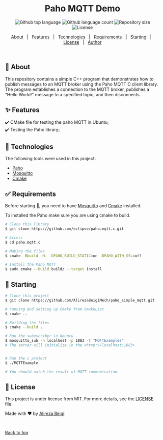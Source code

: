 <h1 align="center">Paho MQTT Demo</h1>

<p align="center">
  <img alt="Github top language" src="https://img.shields.io/github/languages/top/{{YOUR_GITHUB_USERNAME}}/test_cpp?color=56BEB8">

  <img alt="Github language count" src="https://img.shields.io/github/languages/count/{{YOUR_GITHUB_USERNAME}}/test_cpp?color=56BEB8">

  <img alt="Repository size" src="https://img.shields.io/github/repo-size/{{YOUR_GITHUB_USERNAME}}/test_cpp?color=56BEB8">

  <img alt="License" src="https://img.shields.io/github/license/{{YOUR_GITHUB_USERNAME}}/test_cpp?color=56BEB8">

  <!-- <img alt="Github issues" src="https://img.shields.io/github/issues/{{YOUR_GITHUB_USERNAME}}/test_cpp?color=56BEB8" /> -->

  <!-- <img alt="Github forks" src="https://img.shields.io/github/forks/{{YOUR_GITHUB_USERNAME}}/test_cpp?color=56BEB8" /> -->

  <!-- <img alt="Github stars" src="https://img.shields.io/github/stars/{{YOUR_GITHUB_USERNAME}}/test_cpp?color=56BEB8" /> -->
</p>

<!-- Status -->

<!-- <h4 align="center"> 
	🚧  Testing the paho mqtt library 🚀 Under construction...  🚧
</h4> 

<hr> -->

<p align="center">
  <a href="#dart-about">About</a> &#xa0; | &#xa0; 
  <a href="#sparkles-features">Features</a> &#xa0; | &#xa0;
  <a href="#rocket-technologies">Technologies</a> &#xa0; | &#xa0;
  <a href="#white_check_mark-requirements">Requirements</a> &#xa0; | &#xa0;
  <a href="#checkered_flag-starting">Starting</a> &#xa0; | &#xa0;
  <a href="#memo-license">License</a> &#xa0; | &#xa0;
  <a href="https://github.com/{{YOUR_GITHUB_USERNAME}}" target="_blank">Author</a>
</p>

<br>

## :dart: About ##

This repository contains a simple C++ program that demonstrates how to publish messages to an MQTT broker using the Paho MQTT C client library. The program establishes a connection to the MQTT broker, publishes a "Hello World!" message to a specified topic, and then disconnects.


## :sparkles: Features ##

:heavy_check_mark: CMake file for testing the paho MQTT in Ubuntu;\
:heavy_check_mark: Testing the Paho library;

## :rocket: Technologies ##

The following tools were used in this project:

- [Paho](https://eclipse.dev/paho/index.php?page=clients/c/index.php)
- [Mosquitto](https://mosquitto.org/)
- [Cmake](https://cmake.org/)

## :white_check_mark: Requirements ##

Before starting :checkered_flag:, you need to have [Mosquitto](https://mosquitto.org/) and [Cmake](https://cmake.org/) installed.

To installed the Paho make sure you are using cmake to build.

```bash
# Clone this library
$ git clone https://github.com/eclipse/paho.mqtt.c.git

# Access
$ cd paho.mqtt.c

# Making the files
$ cmake -Bbuild -H. -DPAHO_BUILD_STATIC=on -DPAHO_WITH_SSL=off

# Install the Paho MQTT
$ sudo cmake --build build/ --target install
```

## :checkered_flag: Starting ##

```bash
# Clone this project
$ git clone https://github.com/AlirezaBeigiMech/paho_simple_mqtt.git

# running and setting up Cmake from CmakeList
$ cmake ..

# Building the files
$ cmake --build .

# Run the subescriber in Ubuntu
$ mosquitto_sub -h localhost -p 1883 -t "MQTTExamples" 
# The server will initialize in the <http://localhost:1883>


# Run the c project
$ ./MQTTExample

# You should watch the result of MQTT communication.


```

## :memo: License ##

This project is under license from MIT. For more details, see the [LICENSE](LICENSE.md) file.


Made with :heart: by <a href="https://github.com/AlirezaBeigiMech" target="_blank">Alireza Beigi</a>

&#xa0;

<a href="#top">Back to top</a>
